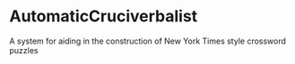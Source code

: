 # AutomaticCruciverbalist
A system for aiding in the construction of New York Times style crossword puzzles
